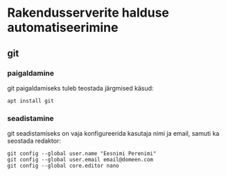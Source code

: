 # Rakendusserverite halduse automatiseerimine
## git
### paigaldamine
git paigaldamiseks tuleb teostada järgmised käsud:
```
apt install git
```
### seadistamine
git seadistamiseks on vaja konfigureerida kasutaja nimi ja email, samuti ka seostada redaktor:
```
git config --global user.name "Eesnimi Perenimi"
git config --global user.email email@domeen.com
git config --global core.editor nano
```
